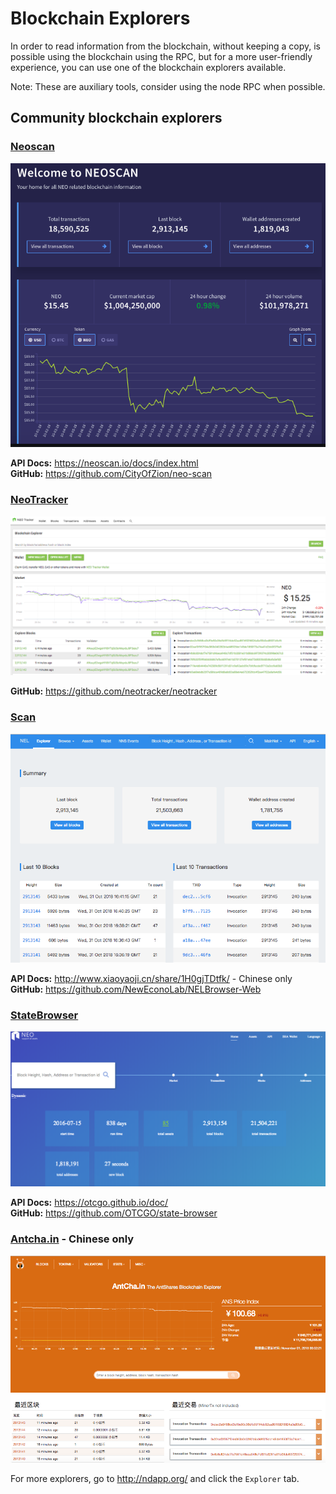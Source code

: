 # Blockchain Explorers
In order to read information from the blockchain, without keeping a copy, is possible using the blockchain using the RPC, but for a more user-friendly experience, you can use one of the blockchain explorers available.

Note: These are auxiliary tools, consider using the node RPC when possible.

## Community blockchain explorers
### [Neoscan](https://neoscan.io/)

![](../../assets/neoscan.png)

**API Docs:** https://neoscan.io/docs/index.html <br/>
**GitHub:** https://github.com/CityOfZion/neo-scan



### [NeoTracker](https://neotracker.io/)
![](../../assets/neotracker.png)

**GitHub:** https://github.com/neotracker/neotracker

### [Scan](https://scan.nel.group/#mainnet)
![](../../assets/scan.png)

**API Docs:** http://www.xiaoyaoji.cn/share/1H0gjTDtfk/ - Chinese only <br/>
**GitHub:** https://github.com/NewEconoLab/NELBrowser-Web

### [StateBrowser](https://state.otcgo.cn/?idx=0)
![](../../assets/statebrowser.png)

**API Docs:**
https://otcgo.github.io/doc/ <br/>
**GitHub:** https://github.com/OTCGO/state-browser


### [Antcha.in](http://antcha.in/) - Chinese only
![](../../assets/antcha.png)

For more explorers, go to http://ndapp.org/ and click the `Explorer` tab.